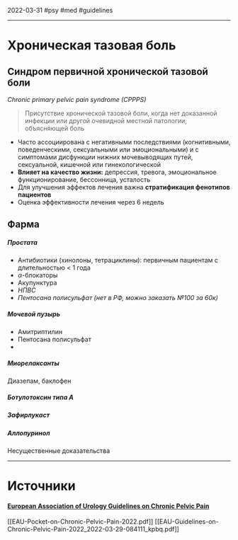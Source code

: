 2022-03-31
#psy #med #guidelines

---
# Хроническая тазовая боль

## Синдром первичной хронической тазовой боли
*Chronic primary pelvic pain syndrome (CPPPS)*

>Присутствие хронической тазовой боли, когда нет доказанной инфекции или другой очевидной местной патологии, объясняющей боль

- Часто ассоциирована с негативными последствиями (когнитивными, поведенческими, сексуальными или эмоциональными) и с симптомами дисфункции нижних мочевыводящих путей, сексуальной, кишечной или гинекологической
- **Влияет на качество жизни:** депрессия, тревога, эмоциональное функционирование, бессонница, усталость
- Для улучшения эффектов лечения важна **стратификация фенотипов пациентов**
- Оценка эффективности лечения через 6 недель




## Фарма

##### Простата
- Антибиотики (хинолоны, тетрациклины): первичным пациентам с длительностью < 1 года
- $\alpha$-блокаторы
- Акупунктура
- *НПВС*
- *Пентосана полисульфат (нет в РФ, можно заказать №100 за 60к)*

##### Мочевой пузырь
- Амитриптилин
- Пентосана полисульфат
- 

##### Миорелаксанты
Диазепам, баклофен


##### Ботулотоксин типа А

##### Зафирлукаст

##### Аллопуринол
Несущественные доказательства



---
# Источники
#### [European Association of Urology Guidelines on Chronic Pelvic Pain](https://uroweb.org/guidelines/chronic-pelvic-pain)
[[EAU-Pocket-on-Chronic-Pelvic-Pain-2022.pdf]]
[[EAU-Guidelines-on-Chronic-Pelvic-Pain-2022_2022-03-29-084111_kpbq.pdf]]